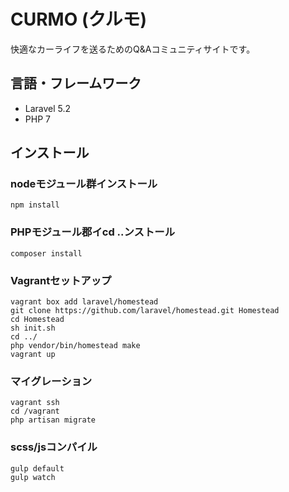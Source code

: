 # CURMO (クルモ)

快適なカーライフを送るためのQ&Aコミュニティサイトです。

## 言語・フレームワーク

- Laravel 5.2
- PHP 7

## インストール

### nodeモジュール群インストール
```
npm install
```

### PHPモジュール郡イcd ..ンストール
```
composer install
```

### Vagrantセットアップ
```
vagrant box add laravel/homestead
git clone https://github.com/laravel/homestead.git Homestead
cd Homestead
sh init.sh
cd ../
php vendor/bin/homestead make
vagrant up
```

### マイグレーション
```
vagrant ssh
cd /vagrant
php artisan migrate
```

### scss/jsコンパイル
```
gulp default
gulp watch
```